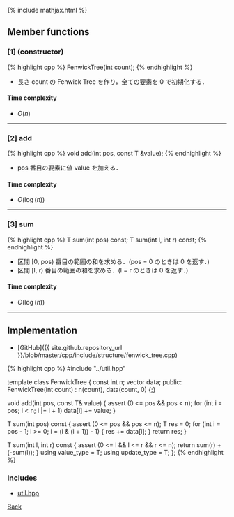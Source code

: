 {% include mathjax.html %}

## Member functions

### [1] (constructor)
{% highlight cpp %}
FenwickTree(int count);
{% endhighlight %}

- 長さ count の Fenwick Tree を作り，全ての要素を 0 で初期化する． 

#### Time complexity

- $O(n)$

---------------------------------------

### [2] add
{% highlight cpp %}
void add(int pos, const T &value);
{% endhighlight %}

- pos 番目の要素に値 value を加える． 

#### Time complexity

- $O(\log(n))$

---------------------------------------

### [3] sum
{% highlight cpp %}
T sum(int pos) const;
T sum(int l, int r) const;
{% endhighlight %}

- 区間 [0, pos) 番目の範囲の和を求める．(pos = 0 のときは 0 を返す．) 
- 区間 [l, r) 番目の範囲の和を求める．(l = r のときは 0 を返す．) 

#### Time complexity

- $O(\log(n))$

---------------------------------------

## Implementation

- [GitHub]({{ site.github.repository_url }}/blob/master/cpp/include/structure/fenwick_tree.cpp)

{% highlight cpp %}
#include "../util.hpp"

template <typename T>
class FenwickTree {
  const int n;
  vector<T> data;
public:
  FenwickTree(int count) : n(count), data(count, 0) {;}

  void add(int pos, const T& value) {
    assert (0 <= pos && pos < n);
    for (int i = pos; i < n; i |= i + 1) data[i] += value;
  }

  T sum(int pos) const {
    assert (0 <= pos && pos <= n);
    T res = 0;
    for (int i = pos - 1; i >= 0; i = (i & (i + 1)) - 1) {
      res += data[i];
    }
    return res;
  }

  T sum(int l, int r) const {
    assert (0 <= l && l <= r && r <= n);
    return sum(r) + (-sum(l));
  }
  using value_type = T;
  using update_type = T;
};
{% endhighlight %}

### Includes

- [util.hpp](../util)

[Back](../..)
